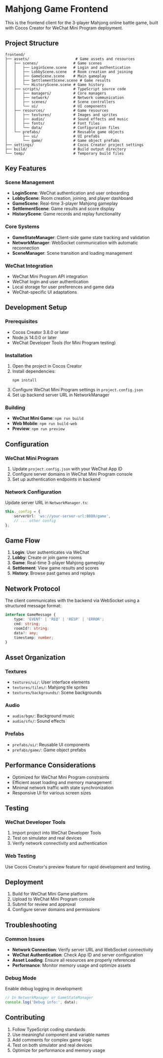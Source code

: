 # Mahjong Game Frontend

This is the frontend client for the 3-player Mahjong online battle game, built with Cocos Creator for WeChat Mini Program deployment.

## Project Structure

```
frontend/
├── assets/                     # Game assets and resources
│   ├── scenes/                # Game scenes
│   │   ├── LoginScene.scene   # Login and authentication
│   │   ├── LobbyScene.scene   # Room creation and joining
│   │   ├── GameScene.scene    # Main gameplay
│   │   ├── SettlementScene.scene # Game results
│   │   └── HistoryScene.scene # Game history
│   ├── scripts/               # TypeScript source code
│   │   ├── managers/          # Core managers
│   │   ├── network/           # Network communication
│   │   ├── scenes/            # Scene controllers
│   │   └── ui/                # UI components
│   ├── resources/             # Game resources
│   │   ├── textures/          # Images and sprites
│   │   ├── audio/             # Sound effects and music
│   │   ├── fonts/             # Font files
│   │   └── data/              # Configuration files
│   └── prefabs/               # Reusable game objects
│       ├── ui/                # UI prefabs
│       └── game/              # Game object prefabs
├── settings/                  # Cocos Creator project settings
├── build/                     # Build output directory
└── temp/                      # Temporary build files
```

## Key Features

### Scene Management
- **LoginScene**: WeChat authentication and user onboarding
- **LobbyScene**: Room creation, joining, and player dashboard
- **GameScene**: Real-time 3-player Mahjong gameplay
- **SettlementScene**: Game results and score display
- **HistoryScene**: Game records and replay functionality

### Core Systems
- **GameStateManager**: Client-side game state tracking and validation
- **NetworkManager**: WebSocket communication with automatic reconnection
- **SceneManager**: Scene transition and loading management

### WeChat Integration
- WeChat Mini Program API integration
- WeChat login and user authentication
- Local storage for user preferences and game data
- WeChat-specific UI adaptations

## Development Setup

### Prerequisites
- Cocos Creator 3.8.0 or later
- Node.js 14.0.0 or later
- WeChat Developer Tools (for Mini Program testing)

### Installation
1. Open the project in Cocos Creator
2. Install dependencies:
   ```bash
   npm install
   ```
3. Configure WeChat Mini Program settings in `project.config.json`
4. Set up backend server URL in NetworkManager

### Building
- **WeChat Mini Game**: `npm run build`
- **Web Mobile**: `npm run build-web`
- **Preview**: `npm run preview`

## Configuration

### WeChat Mini Program
1. Update `project.config.json` with your WeChat App ID
2. Configure server domains in WeChat Mini Program console
3. Set up authentication endpoints in backend

### Network Configuration
Update server URL in `NetworkManager.ts`:
```typescript
this._config = {
    serverUrl: 'ws://your-server-url:8080/game',
    // ... other config
};
```

## Game Flow

1. **Login**: User authenticates via WeChat
2. **Lobby**: Create or join game rooms
3. **Game**: Real-time 3-player Mahjong gameplay
4. **Settlement**: View game results and scores
5. **History**: Browse past games and replays

## Network Protocol

The client communicates with the backend via WebSocket using a structured message format:

```typescript
interface GameMessage {
    type: 'EVENT' | 'REQ' | 'RESP' | 'ERROR';
    cmd: string;
    roomId?: string;
    data?: any;
    timestamp: number;
}
```

## Asset Organization

### Textures
- `textures/ui/`: User interface elements
- `textures/tiles/`: Mahjong tile sprites
- `textures/backgrounds/`: Scene backgrounds

### Audio
- `audio/bgm/`: Background music
- `audio/sfx/`: Sound effects

### Prefabs
- `prefabs/ui/`: Reusable UI components
- `prefabs/game/`: Game object prefabs

## Performance Considerations

- Optimized for WeChat Mini Program constraints
- Efficient asset loading and memory management
- Minimal network traffic with state synchronization
- Responsive UI for various screen sizes

## Testing

### WeChat Developer Tools
1. Import project into WeChat Developer Tools
2. Test on simulator and real devices
3. Verify network connectivity and authentication

### Web Testing
Use Cocos Creator's preview feature for rapid development and testing.

## Deployment

1. Build for WeChat Mini Game platform
2. Upload to WeChat Mini Program console
3. Submit for review and approval
4. Configure server domains and permissions

## Troubleshooting

### Common Issues
- **Network Connection**: Verify server URL and WebSocket connectivity
- **WeChat Authentication**: Check App ID and server configuration
- **Asset Loading**: Ensure all resources are properly referenced
- **Performance**: Monitor memory usage and optimize assets

### Debug Mode
Enable debug logging in development:
```typescript
// In NetworkManager or GameStateManager
console.log('Debug info:', data);
```

## Contributing

1. Follow TypeScript coding standards
2. Use meaningful component and variable names
3. Add comments for complex game logic
4. Test on both simulator and real devices
5. Optimize for performance and memory usage